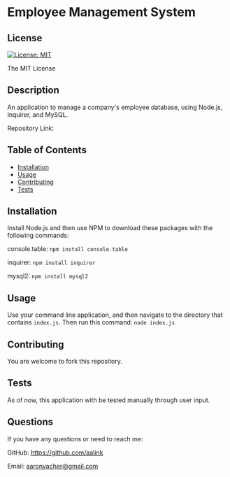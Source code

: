 # Employee Management System

  ## License
  [![License: MIT](https://img.shields.io/badge/License-MIT-yellow.svg)](https://opensource.org/licenses/MIT)
  
  The MIT License

## Description
An application to manage a company's employee database, using Node.js, Inquirer, and MySQL.

Repository Link: 

<!-- ![Image/Gif](/assets/images/putfilenamehere) -->

## Table of Contents

- [Installation](#installation)
- [Usage](#usage)
- [Contributing](#contributing)
- [Tests](#tests)

## Installation
Install Node.js and then use NPM to download these packages with the following commands:

console.table: `npm install console.table`

inquirer: `npm install inquirer`

mysql2: `npm install mysql2`


## Usage
Use your command line application, and then navigate to the directory that contains `index.js`. Then run this command: `node index.js`

## Contributing
You are welcome to fork this repository.
## Tests
As of now, this application with be tested manually through user input.
## Questions
If you have any questions or need to reach me:

GitHub: https://github.com/aalink

Email: aaronyacher@gmail.com
